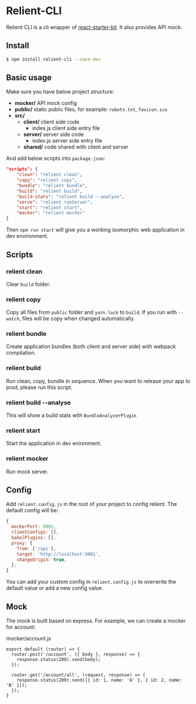 # Relient-CLI

Relient CLI is a cli wrapper of [react-starter-kit](https://github.com/kriasoft/react-starter-kit).
It also provides API mock.

## Install

```bash
$ npm install relient-cli --save-dev
```

## Basic usage

Make sure you have below project structure:

* **mocker/** API mock config
* **public/** static public files, for example: `robots.txt`, `favicon.ico`
* **src/**
  * **client/** client side code
    * index.js client side entry file
  * **server/** server side code
    * index.js server side entry file
  * **shared/** code shared with client and server

And add below scripts into `package.json`:

```json
"scripts": {
	"clean": "relient clean",
	"copy": "relient copy",
	"bundle": "relient bundle",
	"build": "relient build",
	"build-stats": "relient build --analyse",
	"serve": "relient runServer",
	"start": "relient start",
	"mocker": "relient mocker"
}
```

Then `npm run start` will give you a working isomorphic web application in dev environment.

## Scripts

### relient clean

Clear `build` folder.

### relient copy

Copy all files from `public` folder and `yarn.lock` to `build`. If you run with `--watch`, files will be copy when changed automatically.

### relient bundle

Create application bundles (both client and server side) with webpack compilation.

### relient build

Run clean, copy, bundle in sequence. When you want to release your app to prod, please run this script.

### relient build --analyse

This will show a build stats with `BundleAnalyzerPlugin`

### relient start

Start the application in dev enironment.

### relient mocker

Run mock server.

## Config

Add `relient.config.js` in the root of your project to config relient. The default config will be:

```js
{
  mockerPort: 9001,
  clientConfigs: [],
  babelPlugins: [],
  proxy: {
    from: ['/api'],
    target: 'http://localhost:9001',
    changeOrigin: true,
  },
}
```

You can add your custom config in `relient.config.js` to overwrite the default value or add a new config value.

## Mock

The mock is built based on express. For example, we can create a mocker for account:

mocker/account.js

```
export default (router) => {
  router.post('/account', ({ body }, response) => {
    response.status(200).send(body);
  });

  router.get('/account/all', (request, response) => {
    response.status(200).send([{ id: 1, name: 'A' }, { id: 2, name: 'B' }]);
  });
}
```
